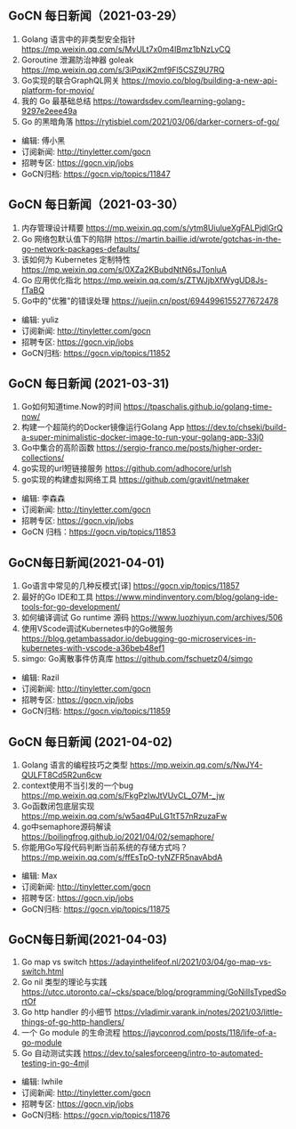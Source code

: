 ## GoCN 每日新闻（2021-03-29）

1. Golang 语言中的非类型安全指针 https://mp.weixin.qq.com/s/MvULt7x0m4IBmz1bNzLvCQ
2. Goroutine 泄漏防治神器 goleak https://mp.weixin.qq.com/s/3iPqxiK2mf9Fl5CSZ9U7RQ
3. Go实现的联合GraphQL网关 https://movio.co/blog/building-a-new-api-platform-for-movio/
4. 我的 Go 最基础总结 https://towardsdev.com/learning-golang-9297e2eee49a
5. Go 的黑暗角落 https://rytisbiel.com/2021/03/06/darker-corners-of-go/

- 编辑: 傅小黑
- 订阅新闻: http://tinyletter.com/gocn
- 招聘专区: https://gocn.vip/jobs
- GoCN归档: https://gocn.vip/topics/11847


## GoCN 每日新闻（2021-03-30）

1. 内存管理设计精要 https://mp.weixin.qq.com/s/ytm8UiulueXgFALPjdlGrQ
2. Go 网络包默认值下的陷阱 https://martin.baillie.id/wrote/gotchas-in-the-go-network-packages-defaults/
3. 该如何为 Kubernetes 定制特性 https://mp.weixin.qq.com/s/0XZa2KBubdNtN6sJTonluA
4. Go 应用优化指北 https://mp.weixin.qq.com/s/ZTWJjbXfWygUD8Js-fTaBQ
5. Go中的"优雅"的错误处理 https://juejin.cn/post/6944996155277672478

- 编辑: yuliz
- 订阅新闻: http://tinyletter.com/gocn
- 招聘专区: https://gocn.vip/jobs
- GoCN归档: https://gocn.vip/topics/11852

## GoCN 每日新闻 (2021-03-31)

1. Go如何知道time.Now的时间 https://tpaschalis.github.io/golang-time-now/
2. 构建一个超简约的Docker镜像运行Golang App https://dev.to/chseki/build-a-super-minimalistic-docker-image-to-run-your-golang-app-33j0
3. Go中集合的高阶函数 https://sergio-franco.me/posts/higher-order-collections/
4. go实现的url短链接服务 https://github.com/adhocore/urlsh
5. go实现的构建虚拟网络工具 https://github.com/gravitl/netmaker

* 编辑: 李森森
* 订阅新闻: http://tinyletter.com/gocn
* 招聘专区: https://gocn.vip/jobs
* GoCN 归档：https://gocn.vip/topics/11853

## GoCN每日新闻(2021-04-01)

1. Go语言中常见的几种反模式[译] https://gocn.vip/topics/11857
2. 最好的Go IDE和工具 https://www.mindinventory.com/blog/golang-ide-tools-for-go-development/
3. 如何编译调试 Go runtime 源码 https://www.luozhiyun.com/archives/506
4. 使用VScode调试Kubernetes中的Go微服务 https://blog.getambassador.io/debugging-go-microservices-in-kubernetes-with-vscode-a36beb48ef1
5. simgo: Go离散事件仿真库 https://github.com/fschuetz04/simgo

* 编辑: Razil
* 订阅新闻: http://tinyletter.com/gocn
* 招聘专区: https://gocn.vip/jobs 
* GoCN归档: https://gocn.vip/topics/11859 

## GoCN 每日新闻 (2021-04-02)

1. Golang 语言的编程技巧之类型 https://mp.weixin.qq.com/s/NwJY4-QULFT8Cd5R2un6cw
2. context使用不当引发的一个bug https://mp.weixin.qq.com/s/FkgPzlwJtVUvCL_O7M-_jw
3. Go函数闭包底层实现 https://mp.weixin.qq.com/s/w5aq4PuLG1tT57nRzuzaFw
4. go中semaphore源码解读 https://boilingfrog.github.io/2021/04/02/semaphore/
5. 你能用Go写段代码判断当前系统的存储方式吗？ https://mp.weixin.qq.com/s/ffEsTpO-tyNZFR5navAbdA

* 编辑: Max
* 订阅新闻: http://tinyletter.com/gocn
* 招聘专区: https://gocn.vip/jobs
* GoCN归档: https://gocn.vip/topics/11875

## GoCN每日新闻(2021-04-03)

1. Go map vs switch https://adayinthelifeof.nl/2021/03/04/go-map-vs-switch.html
2. Go nil 类型的理论与实践 https://utcc.utoronto.ca/~cks/space/blog/programming/GoNilIsTypedSortOf
3. Go http handler 的小细节 https://vladimir.varank.in/notes/2021/03/little-things-of-go-http-handlers/
4. 一个 Go module 的生命流程 https://jayconrod.com/posts/118/life-of-a-go-module
5. Go 自动测试实践 https://dev.to/salesforceeng/intro-to-automated-testing-in-go-4mjl

* 编辑: lwhile
* 订阅新闻: http://tinyletter.com/gocn
* 招聘专区: https://gocn.vip/jobs
* GoCN归档: https://gocn.vip/topics/11876

